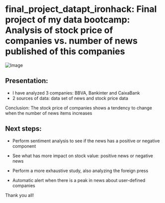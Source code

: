 # final_project_datapt_ironhack: Final project of my data bootcamp: Analysis of stock price of companies vs. number of news published of this companies

![Image](https://blogs.iadb.org/ideas-que-cuentan/wp-content/uploads/sites/11/2020/06/big-data-gobiernos-América-Latina-Caribe-movilidad-privacidad-COVID-19-coronavirus-min.jpg)


## **Presentation:**

- I have analyzed 3 companies: BBVA, Bankinter and CaixaBank
- 2 sources of data: data set of news and stock price data


Conclusion: The stock price of companies shows a tendency to change when the number of news items increases

## **Next steps:**

- Perform sentiment analysis to see if the news has a positive or negative component

- See what has more impact on stock value: positive news or negative news

- Perform a more exhaustive study, also analyzing the foreign press

- Automatic alert when there is a peak in news about user-defined companies


Thank you all!



